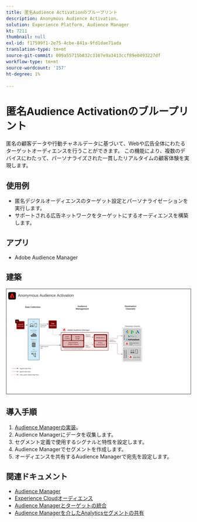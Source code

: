 ```yaml
---
title: 匿名Audience Activationのブループリント
description: Anonymous Audience Activation。
solution: Experience Platform, Audience Manager
kt: 7211
thumbnail: null
exl-id: f17599f1-2e75-4cbe-841a-9fd1dae71ada
translation-type: tm+mt
source-git-commit: 009a55715b832c3167e9a3413ccf89e0493227df
workflow-type: tm+mt
source-wordcount: '157'
ht-degree: 1%

---
```


# 匿名Audience Activationのブループリント

匿名の顧客データや行動チャネルデータに基づいて、Webや広告全体にわたるターゲットオーディエンスを行うことができます。 この機能により、複数のデバイスにわたって、パーソナライズされた一貫したリアルタイムの顧客体験を実現します。

## 使用例

* 匿名デジタルオーディエンスのターゲット設定とパーソナライゼーションを実行します。
* サポートされる広告ネットワークをターゲットにするオーディエンスを構築します。

## アプリ

* Adobe Audience Manager

## 建築

<img src="assets/aam.svg" alt="匿名Audience ActivationのBlueprintのリファレンスアーキテクチャ" style="border:1px solid #4a4a4a" />

## 導入手順

<!-- These steps should link to help. -->

1. [Audience Managerの実装](https://experienceleague.corp.adobe.com/docs/audience-manager/user-guide/implementation-integration-guides/implement-audience-manager.html?lang=en#implementation-integration-guides)。
1. Audience Managerにデータを収集します。
1. セグメント定義で使用するシグナルと特性を設定します。
1. Audience Managerでセグメントを作成します。
1. オーディエンスを共有するAudience Managerで宛先を設定します。

## 関連ドキュメント

* [Audience Manager](https://experienceleague.adobe.com/docs/audience-manager.html?lang=en)
* [Experience Cloudオーディエンス](https://experienceleague.adobe.com/docs/core-services/interface/audiences/audience-library.html)
* [Audience Managerとターゲットの統合](https://experienceleague.adobe.com/docs/audience-manager/user-guide/implementation-integration-guides/integration-other-solutions/aam-target-integration.html)
* [Audience Managerを介したAnalyticsセグメントの共有](https://experienceleague.adobe.com/docs/analytics/components/segmentation/segmentation-workflow/seg-publish.html)
